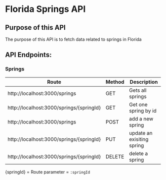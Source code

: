 # Florida Springs API

## Purpose of this API
The purpose of this API is to fetch data related to springs in Florida


## API Endpoints:

### Springs

| Route | Method | Description |
| ----------- | ----------- | ----------- |
|http://localhost:3000/springs |GET | Gets all springs |
|http://localhost:3000/springs/{springId} |GET | Get one spring by id|
|http://localhost:3000/springs | POST | add a new spring |
|http://localhost:3000/springs/{springId}| PUT | update an exisiting spring|
|http://localhost:3000/springs/{springId} | DELETE | delete a spring |

{springId} = Route parameter = `:springId`
